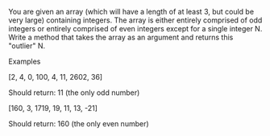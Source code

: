You are given an array (which will have a length of at least 3, but could be very large) containing integers. The array is either entirely comprised of odd integers or entirely comprised of even integers except for a single integer N. Write a method that takes the array as an argument and returns this "outlier" N.

Examples

[2, 4, 0, 100, 4, 11, 2602, 36]

Should return: 11 (the only odd number)

[160, 3, 1719, 19, 11, 13, -21]

Should return: 160 (the only even number)
